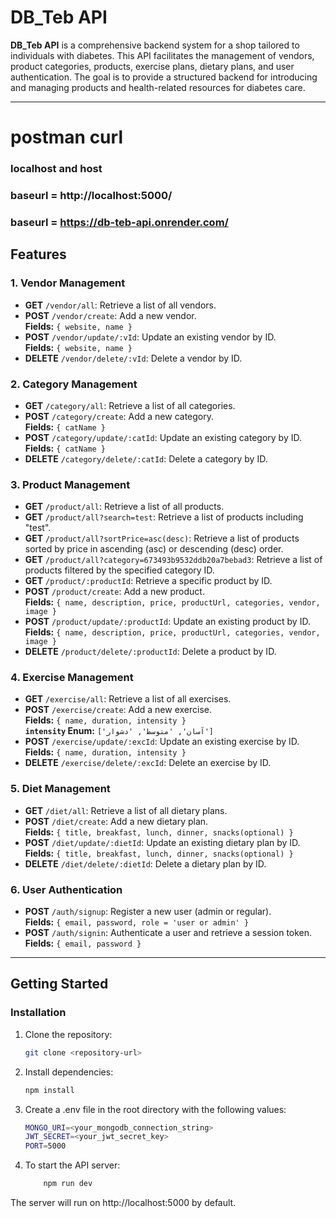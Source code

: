 # DB_Teb API

**DB_Teb API** is a comprehensive backend system for a shop tailored to individuals with diabetes. This API facilitates the management of vendors, product categories, products, exercise plans, dietary plans, and user authentication. The goal is to provide a structured backend for introducing and managing products and health-related resources for diabetes care.

---


# postman curl 

### localhost and host
### baseurl = http://localhost:5000/
### baseurl = https://db-teb-api.onrender.com/ 

## Features

### 1. **Vendor Management**
- **GET** `/vendor/all`: Retrieve a list of all vendors.
- **POST** `/vendor/create`: Add a new vendor.  
  **Fields:** `{ website, name }`
- **POST** `/vendor/update/:vId`: Update an existing vendor by ID.  
  **Fields:** `{ website, name }`
- **DELETE** `/vendor/delete/:vId`: Delete a vendor by ID.

### 2. **Category Management**
- **GET** `/category/all`: Retrieve a list of all categories.
- **POST** `/category/create`: Add a new category.  
  **Fields:** `{ catName }`
- **POST** `/category/update/:catId`: Update an existing category by ID.  
  **Fields:** `{ catName }`
- **DELETE** `/category/delete/:catId`: Delete a category by ID.

### 3. **Product Management**
- **GET** `/product/all`: Retrieve a list of all products.
- **GET** `/product/all?search=test`: Retrieve a list of products including "test".
- **GET** `/product/all?sortPrice=asc(desc)`: Retrieve a list of products sorted by price in ascending (asc) or descending (desc) order.
- **GET** `/product/all?category=673493b9532ddb20a7bebad3`: Retrieve a list of products filtered by the specified category ID.
- **GET** `/product/:productId`: Retrieve a specific product by ID.
- **POST** `/product/create`: Add a new product.  
  **Fields:** `{ name, description, price, productUrl, categories, vendor, image }`
- **POST** `/product/update/:productId`: Update an existing product by ID.  
  **Fields:** `{ name, description, price, productUrl, categories, vendor, image }`
- **DELETE** `/product/delete/:productId`: Delete a product by ID.

### 4. **Exercise Management**
- **GET** `/exercise/all`: Retrieve a list of all exercises.
- **POST** `/exercise/create`: Add a new exercise.  
  **Fields:** `{ name, duration, intensity }`  
  **`intensity` Enum:** `['آسان', 'متوسط', 'دشوار']`
- **POST** `/exercise/update/:excId`: Update an existing exercise by ID.  
  **Fields:** `{ name, duration, intensity }`
- **DELETE** `/exercise/delete/:excId`: Delete an exercise by ID.

### 5. **Diet Management**
- **GET** `/diet/all`: Retrieve a list of all dietary plans.
- **POST** `/diet/create`: Add a new dietary plan.  
  **Fields:** `{ title, breakfast, lunch, dinner, snacks(optional) }`
- **POST** `/diet/update/:dietId`: Update an existing dietary plan by ID.  
  **Fields:** `{ title, breakfast, lunch, dinner, snacks(optional) }`
- **DELETE** `/diet/delete/:dietId`: Delete a dietary plan by ID.

### 6. **User Authentication**
- **POST** `/auth/signup`: Register a new user (admin or regular).  
  **Fields:** `{ email, password, role = 'user or admin' }`
- **POST** `/auth/signin`: Authenticate a user and retrieve a session token.  
  **Fields:** `{ email, password }`

---
## Getting Started

### Installation
1. Clone the repository:
   ```bash
   git clone <repository-url>

2. Install dependencies:
     ```bash
    npm install
3. Create a .env file in the root directory with the following values:
    ```bash
    MONGO_URI=<your_mongodb_connection_string>
    JWT_SECRET=<your_jwt_secret_key>
    PORT=5000
4. To start the API server:
    ```bash
        npm run dev
    
    
The server will run on http://localhost:5000 by default.
